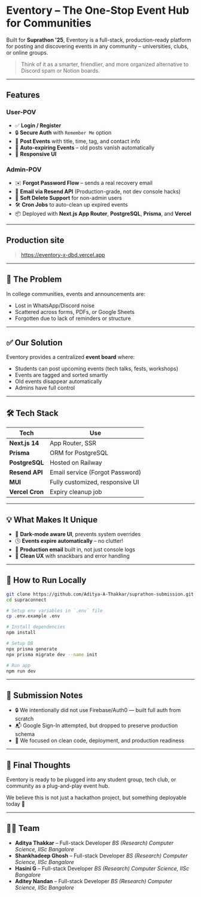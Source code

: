 # Eventory – The One-Stop Event Hub for Communities

Built for **Suprathon '25**, Eventory is a full-stack, production-ready platform for posting and discovering events in any community – universities, clubs, or online groups.

> Think of it as a smarter, friendlier, and more organized alternative to Discord spam or Notion boards.

---

## Features

### User-POV
- ✅ **Login / Register**
- 🔒 **Secure Auth** with `Remember Me` option
- 💬 **Post Events** with title, time, tag, and contact info
- 📆 **Auto-expiring Events** – old posts vanish automatically
- 📲 **Responsive UI**

### Admin-POV
- ✉️ **Forgot Password Flow** – sends a real recovery email
- 📨 **Email via Resend API** (Production-grade, not dev console hacks)
- 🧹 **Soft Delete Support** for non-admin users
- 🛠️ **Cron Jobs** to auto-clean up expired events
- 📦 Deployed with **Next.js App Router**, **PostgreSQL**, **Prisma**, and **Vercel**

---

## Production site

> https://eventory-x-dbd.vercel.app

---

## 🎯 The Problem

In college communities, events and announcements are:

- Lost in WhatsApp/Discord noise
- Scattered across forms, PDFs, or Google Sheets
- Forgotten due to lack of reminders or structure

---

## ✅ Our Solution

Eventory provides a centralized **event board** where:

- Students can post upcoming events (tech talks, fests, workshops)
- Events are tagged and sorted smartly
- Old events disappear automatically
- Admins have full control

---

## 🛠️ Tech Stack

| Tech            | Use                             |
|-----------------|---------------------------------|
| **Next.js 14**  | App Router, SSR                 |
| **Prisma**      | ORM for PostgreSQL              |
| **PostgreSQL**  | Hosted on Railway               |
| **Resend API**  | Email service (Forgot Password) |
| **MUI**         | Fully customized, responsive UI |
| **Vercel Cron** | Expiry cleanup job              |

---

## 💡 What Makes It Unique

- 🌌 **Dark-mode aware UI**, prevents system overrides
- 🕓 **Events expire automatically** – no clutter!
- 💬 **Production email** built in, not just console logs
- 🧠 **Clean UX** with snackbars and error handling

---

## 🧩 How to Run Locally

```bash
git clone https://github.com/Aditya-A-Thakkar/suprathon-submission.git
cd supraconnect

# Setup env variables in `.env` file
cp .env.example .env

# Install dependencies
npm install

# Setup DB
npx prisma generate
npx prisma migrate dev --name init

# Run app
npm run dev
````

---

## 📮 Submission Notes

* 🔒 We intentionally did not use Firebase/Auth0 — built full auth from scratch
* 📬 Google Sign-In attempted, but dropped to preserve production schema
* 🎯 We focused on clean code, deployment, and production readiness

---

## 🏁 Final Thoughts

Eventory is ready to be plugged into any student group, tech club, or community as a plug-and-play event hub.

We believe this is not just a hackathon project, but something deployable today 🚀

---

## 👨‍💻 Team

* **Aditya Thakkar** – Full-stack Developer
  *BS (Research) Computer Science, IISc Bangalore*
* **Shankhadeep Ghosh** – Full-stack Developer
  *BS (Research) Computer Science, IISc Bangalore*
* **Hasini G** – Full-stack Developer
  *BS (Research) Computer Science, IISc Bangalore*
* **Aditey Nandan** – Full-stack Developer
  *BS (Research) Computer Science, IISc Bangalore*
